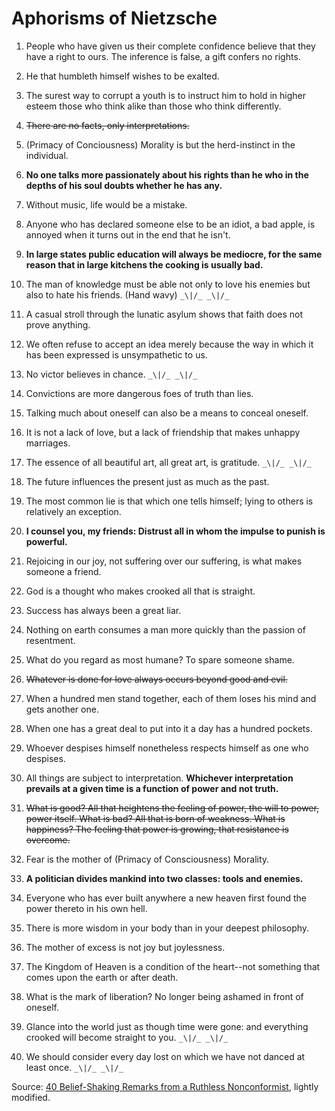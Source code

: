 Aphorisms of Nietzsche
======================

1. People who have given us their complete confidence believe that they have a
   right to ours. The inference is false, a gift confers no rights.

2. He that humbleth himself wishes to be exalted.

3. The surest way to corrupt a youth is to instruct him to hold in higher
   esteem those who think alike than those who think differently.

4. <del>There are no facts, only interpretations.</del>

5. (Primacy of Conciousness) Morality is but the herd-instinct in the individual.

6. **No one talks more passionately about his rights than he who in the depths
   of his soul doubts whether he has any.**

7. Without music, life would be a mistake.

8. Anyone who has declared someone else to be an idiot, a bad apple, is
   annoyed when it turns out in the end that he isn't.

9. **In large states public education will always be mediocre, for the same
   reason that in large kitchens the cooking is usually bad.**

10. The man of knowledge must be able not only to love his enemies but also to
    hate his friends. (Hand wavy) `_\|/_ _\|/_`

11. A casual stroll through the lunatic asylum shows that faith does not prove
    anything.

12. We often refuse to accept an idea merely because the way in which it has
    been expressed is unsympathetic to us.

13. No victor believes in chance. `_\|/_ _\|/_`

14. Convictions are more dangerous foes of truth than lies.

15. Talking much about oneself can also be a means to conceal oneself.

16. It is not a lack of love, but a lack of friendship that makes unhappy
    marriages.

17. The essence of all beautiful art, all great art, is gratitude. `_\|/_ _\|/_`

18. The future influences the present just as much as the past.

19. The most common lie is that which one tells himself; lying to others is
    relatively an exception.

20. **I counsel you, my friends: Distrust all in whom the impulse to punish is
    powerful.**

21. Rejoicing in our joy, not suffering over our suffering, is what makes
    someone a friend.

22. God is a thought who makes crooked all that is straight.

23. Success has always been a great liar.

24. Nothing on earth consumes a man more quickly than the passion of
    resentment.

25. What do you regard as most humane? To spare someone shame.

26. <del>Whatever is done for love always occurs beyond good and evil.</del>

27. When a hundred men stand together, each of them loses his mind and gets
    another one.

28. When one has a great deal to put into it a day has a hundred pockets.

29. Whoever despises himself nonetheless respects himself as one who despises.

30. All things are subject to interpretation. **Whichever interpretation
    prevails at a given time is a function of power and not truth.**

31. <del>What is good? All that heightens the feeling of power, the will to power,
    power itself. What is bad? All that is born of weakness. What is happiness?
    The feeling that power is growing, that resistance is overcome.</del>

32. Fear is the mother of (Primacy of Consciousness) Morality.

33. **A politician divides mankind into two classes: tools and enemies.**

34. Everyone who has ever built anywhere a new heaven first found the power
    thereto in his own hell.

35. There is more wisdom in your body than in your deepest philosophy.

36. The mother of excess is not joy but joylessness.

37. The Kingdom of Heaven is a condition of the heart--not something that
    comes upon the earth or after death.

38. What is the mark of liberation? No longer being ashamed in front of
    oneself.

39. Glance into the world just as though time were gone: and everything
    crooked will become straight to you. `_\|/_ _\|/_`

40. We should consider every day lost on which we have not danced at least
    once. `_\|/_ _\|/_`

Source:
[40 Belief-Shaking Remarks from a Ruthless Nonconformist][1], lightly modified.

[1]: http://www.raptitude.com/2010/03/40-belief-shaking-remarks-from-a-ruthless-nonconformist/
